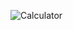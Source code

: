 
![Calculator](https://user-images.githubusercontent.com/96263634/146652222-8701c02c-4ec2-467e-ac3e-8475c418767c.jpg)
